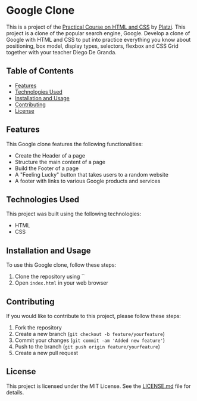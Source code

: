 # Google Clone
This is a project of the [Practical Course on HTML and CSS](https://platzi.com/clases/html-practico/ "Practical Course on HTML and CSS") by [Platzi](https://platzi.com/ "platz").
This project is a clone of the popular search engine, Google.
Develop a clone of Google with HTML and CSS to put into practice everything you know about positioning, box model, display types, selectors, flexbox and CSS Grid together with your teacher Diego De Granda.

## Table of Contents

- [Features](#features)
- [Technologies Used](#technologies-used)
- [Installation and Usage](#installation-and-usage)
- [Contributing](#contributing)
- [License](#license)

## Features

This Google clone features the following functionalities:

- Create the Header of a page
- Structure the main content of a page
- Build the Footer of a page
- A "Feeling Lucky" button that takes users to a random website
- A footer with links to various Google products and services

## Technologies Used

This project was built using the following technologies:

- HTML
- CSS

## Installation and Usage

To use this Google clone, follow these steps:

1. Clone the repository using ``
2. Open `index.html` in your web browser


## Contributing

If you would like to contribute to this project, please follow these steps:

1. Fork the repository
2. Create a new branch (`git checkout -b feature/yourfeature`)
3. Commit your changes (`git commit -am 'Added new feature'`)
4. Push to the branch (`git push origin feature/yourfeature`)
5. Create a new pull request

## License

This project is licensed under the MIT License. See the [LICENSE.md](LICENSE.md) file for details.
